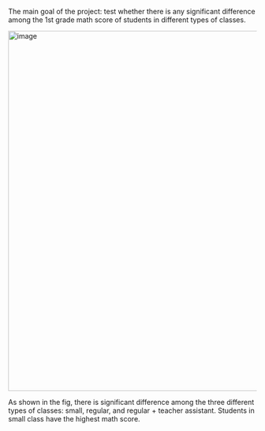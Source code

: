 The main goal of the project: test whether there is any significant difference among the 1st grade math score of students in different types of classes.

<img width="1166" height="730" alt="image" src="https://github.com/user-attachments/assets/693facf3-c4dd-4223-b69d-9cd1463d73a3" />

As shown in the fig, there is significant difference among the three different types of classes: small, regular, and regular + teacher assistant. Students in small class have the highest math score.
